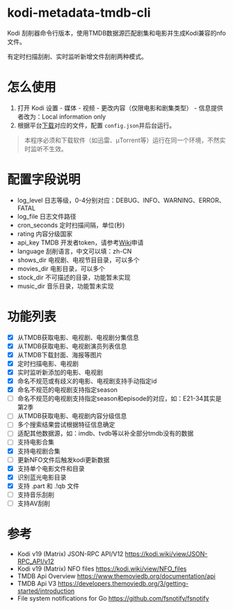 # kodi-metadata-tmdb-cli

Kodi 刮削器命令行版本，使用TMDB数据源匹配剧集和电影并生成Kodi兼容的nfo文件。

有定时扫描刮削、实时监听新增文件刮削两种模式。

# 怎么使用

1. 打开 Kodi 设置 - 媒体 - 视频  - 更改内容（仅限电影和剧集类型） - 信息提供者改为：Local information only
2. 根据平台[下载](https://github.com/fengqi/kodi-metadata-tmdb-cli/releases)对应的文件，配置 `config.json`并后台运行。

> 本程序必须和下载软件（如迅雷、µTorrent等）运行在同一个环境，不然实时监听不生效。

# 配置字段说明

- log_level 日志等级，0-4分别对应：DEBUG、INFO、WARNING、ERROR、FATAL
- log_file 日志文件路径
- cron_seconds 定时扫描间隔，单位(秒)
- rating 内容分级国家
- api_key TMDB 开发者token，请参考[Wiki](https://github.com/fengqi/kodi-metadata-tmdb-cli/wiki)申请
- language 刮削语言，中文可以填：zh-CN
- shows_dir 电视剧、电视节目目录，可以多个
- movies_dir 电影目录，可以多个
- stock_dir 不可描述的目录，功能暂未实现
- music_dir 音乐目录，功能暂未实现

# 功能列表

- [x] 从TMDB获取电影、电视剧、电视剧分集信息
- [x] 从TMDB获取电影、电视剧演员列表信息
- [x] 从TMDB下载封面、海报等图片
- [x] 定时扫描电影、电视剧
- [x] 实时监听新添加的电影、电视剧
- [x] 命名不规范或有歧义的电影、电视剧支持手动指定id
- [x] 命名不规范的电视剧支持指定season
- [ ] 命名不规范的电视剧支持指定season和episode的对应，如：E21-34其实是第2季
- [ ] 从TMDB获取电影、电视剧内容分级信息
- [ ] 多个搜索结果尝试根据特征信息确定
- [ ] 适配其他数据源，如：imdb、tvdb等以补全部分tmdb没有的数据
- [ ] 支持电影合集
- [x] 支持电视剧合集
- [ ] 更新NFO文件后触发kodi更新数据
- [x] 支持单个电影文件和目录
- [x] 识别蓝光电影目录
- [x] 支持 .part 和 .!qb 文件
- [ ] 支持音乐刮削
- [ ] 支持AV刮削

# 参考

- Kodi v19 (Matrix) JSON-RPC API/V12 https://kodi.wiki/view/JSON-RPC_API/v12
- Kodi v19 (Matrix) NFO files https://kodi.wiki/view/NFO_files
- TMDB Api Overview https://www.themoviedb.org/documentation/api
- TMDB Api V3 https://developers.themoviedb.org/3/getting-started/introduction
- File system notifications for Go https://github.com/fsnotify/fsnotify
